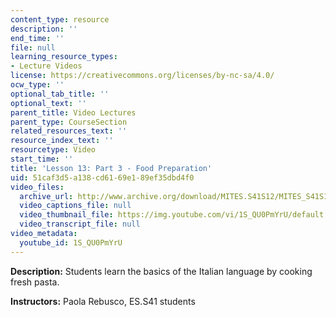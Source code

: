 ```yaml
---
content_type: resource
description: ''
end_time: ''
file: null
learning_resource_types:
- Lecture Videos
license: https://creativecommons.org/licenses/by-nc-sa/4.0/
ocw_type: ''
optional_tab_title: ''
optional_text: ''
parent_title: Video Lectures
parent_type: CourseSection
related_resources_text: ''
resource_index_text: ''
resourcetype: Video
start_time: ''
title: 'Lesson 13: Part 3 - Food Preparation'
uid: 51caf3d5-a138-cd61-69e1-89ef35dbd4f0
video_files:
  archive_url: http://www.archive.org/download/MITES.S41S12/MITES_S41S12_Lesson13_Part3_300k.mp4
  video_captions_file: null
  video_thumbnail_file: https://img.youtube.com/vi/1S_QU0PmYrU/default.jpg
  video_transcript_file: null
video_metadata:
  youtube_id: 1S_QU0PmYrU
---
```


**Description:** Students learn the basics of the Italian language by cooking fresh pasta.

**Instructors:** Paola Rebusco, ES.S41 students

